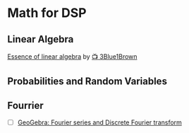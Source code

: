 # Math for DSP

## Linear Algebra


[Essence of linear algebra](https://www.youtube.com/playlist?list=PLZHQObOWTQDPD3MizzM2xVFitgF8hE_ab) by [:tv: 3Blue1Brown](https://www.youtube.com/@3blue1brown)


## Probabilities and Random Variables


## Fourrier



- [ ] [GeoGebra: Fourier series and Discrete Fourier transform](https://www.geogebra.org/m/t9uspumz)
